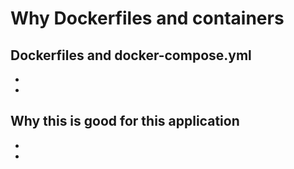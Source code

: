 # Why Dockerfiles and containers

## Dockerfiles and docker-compose.yml
-
-

## Why this is good for this application
-
-
